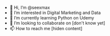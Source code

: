 - 👋 Hi, I’m @seexmax
- 👀 I’m interested in Digital Marketing and Data
- 🌱 I’m currently learning Python on Udemy
- 💞️ I’m looking to collaborate on [don't know yet]
- 📫 How to reach me [hiden content]

<!---
seexmax/seexmax is a ✨ special ✨ repository because its `README.md` (this file) appears on your GitHub profile.
You can click the Preview link to take a look at your changes.
--->
